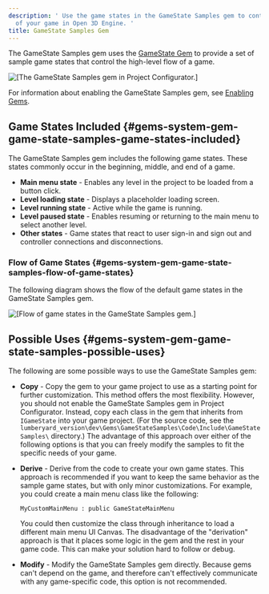 ```yaml
---
description: ' Use the game states in the GameState Samples gem to control the flow
  of your game in Open 3D Engine. '
title: GameState Samples Gem
---
```


The GameState Samples gem uses the [GameState Gem](/docs/user-guide/features/gems/game-state.md) to provide a set of sample game states that control the high\-level flow of a game\.

![\[The GameState Samples gem in Project Configurator.\]](/images/user-guide/gems/gems-system-gem-game-state-samples-1.png)

For information about enabling the GameState Samples gem, see [Enabling Gems](/docs/userguide/gems/using-project-configurator.md)\.

## Game States Included {#gems-system-gem-game-state-samples-game-states-included}

The GameState Samples gem includes the following game states\. These states commonly occur in the beginning, middle, and end of a game\.
+ **Main menu state** - Enables any level in the project to be loaded from a button click\.
+ **Level loading state** - Displays a placeholder loading screen\.
+ **Level running state** - Active while the game is running\.
+ **Level paused state** - Enables resuming or returning to the main menu to select another level\.
+ **Other states** - Game states that react to user sign\-in and sign out and controller connections and disconnections\.

### Flow of Game States {#gems-system-gem-game-state-samples-flow-of-game-states}

The following diagram shows the flow of the default game states in the GameState Samples gem\.

![\[Flow of game states in the GameState Samples gem.\]](/images/user-guide/gems/gems-system-gem-game-state-samples-2.png)

## Possible Uses {#gems-system-gem-game-state-samples-possible-uses}

The following are some possible ways to use the GameState Samples gem:
+ **Copy** - Copy the gem to your game project to use as a starting point for further customization\. This method offers the most flexibility\. However, you should not enable the GameState Samples gem in Project Configurator\. Instead, copy each class in the gem that inherits from `IGameState` into your game project\. \(For the source code, see the `lumberyard_version\dev\Gems\GameStateSamples\Code\Include\GameStateSamples\` directory\.\) The advantage of this approach over either of the following options is that you can freely modify the samples to fit the specific needs of your game\.
+ **Derive** - Derive from the code to create your own game states\. This approach is recommended if you want to keep the same behavior as the sample game states, but with only minor customizations\. For example, you could create a main menu class like the following:

  ```
  MyCustomMainMenu : public GameStateMainMenu
  ```

  You could then customize the class through inheritance to load a different main menu UI Canvas\. The disadvantage of the "derivation" approach is that it places some logic in the gem and the rest in your game code\. This can make your solution hard to follow or debug\.
+ **Modify** - Modify the GameState Samples gem directly\. Because gems can't depend on the game, and therefore can't effectively communicate with any game\-specific code, this option is not recommended\.